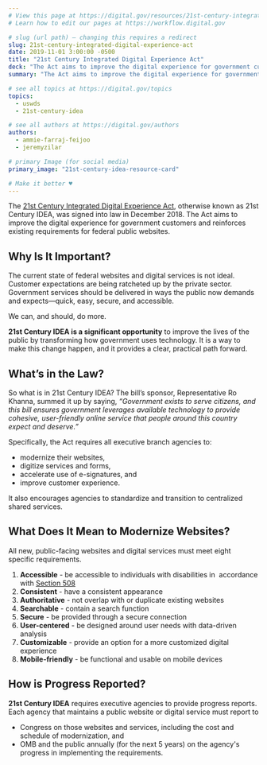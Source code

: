 ```yaml
---
# View this page at https://digital.gov/resources/21st-century-integrated-digital-experience-act
# Learn how to edit our pages at https://workflow.digital.gov

# slug (url path) — changing this requires a redirect
slug: 21st-century-integrated-digital-experience-act
date: 2019-11-01 3:00:00 -0500
title: "21st Century Integrated Digital Experience Act"
deck: "The Act aims to improve the digital experience for government customers and reinforces existing requirements for federal public websites."
summary: "The Act aims to improve the digital experience for government customers and reinforces existing requirements for federal public websites."

# see all topics at https://digital.gov/topics
topics:
  - uswds
  - 21st-century-idea

# see all authors at https://digital.gov/authors
authors:
  - ammie-farraj-feijoo
  - jeremyzilar

# primary Image (for social media)
primary_image: "21st-century-idea-resource-card"

# Make it better ♥
---
```



The [21st Century Integrated Digital Experience Act](https://www.congress.gov/bill/115th-congress/house-bill/5759/text), otherwise known as 21st Century IDEA, was signed into law in December 2018. The Act aims to improve the digital experience for government customers and reinforces existing requirements for federal public websites.


## Why Is It Important?

The current state of federal websites and digital services is not ideal. Customer expectations are being ratcheted up by the private sector. Government services should be delivered in ways the public now demands and expects—quick, easy, secure, and accessible.

We can, and should, do more.

**21st Century IDEA is a significant opportunity** to improve the lives of the public by transforming how government uses technology. It is a way to make this change happen, and it provides a clear, practical path forward.


## What’s in the Law?

So what is in 21st Century IDEA? The bill’s sponsor, Representative Ro Khanna, summed it up by saying, _“Government exists to serve citizens, and this bill ensures government leverages available technology to provide cohesive, user-friendly online service that people around this country expect and deserve.”_

Specifically, the Act requires all executive branch agencies to:

- modernize their websites,
- digitize services and forms,
- accelerate use of e-signatures, and
- improve customer experience.

It also encourages agencies to standardize and transition to centralized shared services.

## What Does It Mean to Modernize Websites?

All new, public-facing websites and digital services must meet eight specific requirements.

1. **Accessible** - be accessible to individuals with disabilities in  accordance with [Section 508](https://www.section508.gov/)
2. **Consistent** - have a consistent appearance
3. **Authoritative** - not overlap with or duplicate existing websites
4. **Searchable** - contain a search function
5. **Secure** - be provided through a secure connection
6. **User-centered** - be designed around user needs with data-driven analysis
7. **Customizable** - provide an option for a more customized digital experience
8. **Mobile-friendly** - be functional and usable on mobile devices

## How is Progress Reported?

**21st Century IDEA** requires executive agencies to provide progress reports. Each agency that maintains a public website or digital service must report to

- Congress on those websites and services, including the cost and schedule of modernization, and
- OMB and the public annually (for the next 5 years) on the agency's progress in implementing the requirements.
